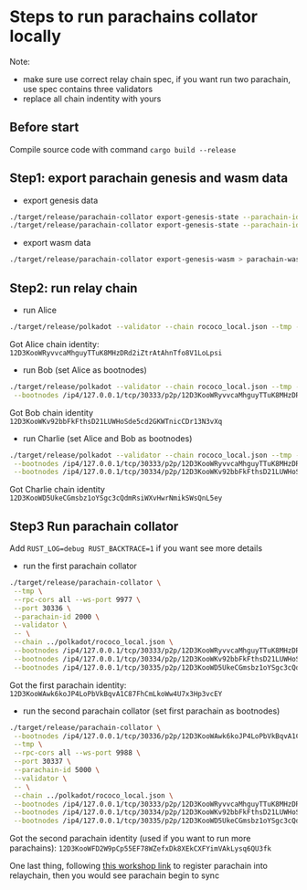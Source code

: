 # Steps to run parachains collator locally

Note: 
 - make sure use correct relay chain spec, if you want run two parachain, use spec contains three validators
 - replace all chain indentity with yours

## Before start

Compile source code with command ```cargo build --release```

## Step1: export parachain genesis and wasm data

 - export genesis data

```sh
./target/release/parachain-collator export-genesis-state --parachain-id 200 > para-200-genesis
./target/release/parachain-collator export-genesis-state --parachain-id 500 > para-500-genesis
```

 - export wasm data

```sh
./target/release/parachain-collator export-genesis-wasm > parachain-wasm
```

## Step2: run relay chain

- run Alice

```sh
./target/release/polkadot --validator --chain rococo_local.json --tmp --rpc-cors all --ws-port 9944 --port 30333 --alice 
```

Got Alice chain identity:
```12D3KooWRyvvcaMhguyTTuK8MHzDRd2iZtrAtAhnTfo8V1LoLpsi```

 - run Bob (set Alice as bootnodes)

 ```sh
./target/release/polkadot --validator --chain rococo_local.json --tmp --rpc-cors all --ws-port 9955 --port 30334 --bob \
  --bootnodes /ip4/127.0.0.1/tcp/30333/p2p/12D3KooWRyvvcaMhguyTTuK8MHzDRd2iZtrAtAhnTfo8V1LoLpsi
```

Got Bob chain identity
```12D3KooWKv92bbFkFthsD21LUWHoSde5cd2GKWTnicCDr13N3vXq```

 - run Charlie (set Alice and Bob as bootnodes)

 ```sh
./target/release/polkadot --validator --chain rococo_local.json --tmp --rpc-cors all --ws-port 9966 --port 30335 --charlie \
  --bootnodes /ip4/127.0.0.1/tcp/30333/p2p/12D3KooWRyvvcaMhguyTTuK8MHzDRd2iZtrAtAhnTfo8V1LoLpsi \
  --bootnodes /ip4/127.0.0.1/tcp/30334/p2p/12D3KooWKv92bbFkFthsD21LUWHoSde5cd2GKWTnicCDr13N3vXq
```

Got Charlie chain identity
```12D3KooWD5UkeCGmsbz1oYSgc3cQdmRsiWXvHwrNmikSWsQnL5ey```

## Step3 Run parachain collator 

Add ```RUST_LOG=debug RUST_BACKTRACE=1``` if you want see more details

 - run the first parachain collator

 ```sh
./target/release/parachain-collator \
  --tmp \
  --rpc-cors all --ws-port 9977 \
  --port 30336 \
  --parachain-id 2000 \
  --validator \
  -- \
  --chain ../polkadot/rococo_local.json \
  --bootnodes /ip4/127.0.0.1/tcp/30333/p2p/12D3KooWRyvvcaMhguyTTuK8MHzDRd2iZtrAtAhnTfo8V1LoLpsi \
  --bootnodes /ip4/127.0.0.1/tcp/30334/p2p/12D3KooWKv92bbFkFthsD21LUWHoSde5cd2GKWTnicCDr13N3vXq \
  --bootnodes /ip4/127.0.0.1/tcp/30335/p2p/12D3KooWD5UkeCGmsbz1oYSgc3cQdmRsiWXvHwrNmikSWsQnL5ey
```

Got the first parachain identity:
```12D3KooWAwk6koJP4LoPbVkBqvA1C87FhCmLkoWw4U7x3Hp3vcEY```

 - run the second parachain collator (set first parachain as bootnodes)

 ```sh
./target/release/parachain-collator \
  --bootnodes /ip4/127.0.0.1/tcp/30336/p2p/12D3KooWAwk6koJP4LoPbVkBqvA1C87FhCmLkoWw4U7x3Hp3vcEY \
  --tmp \
  --rpc-cors all --ws-port 9988 \
  --port 30337 \
  --parachain-id 5000 \
  --validator \
  -- \
  --chain ../polkadot/rococo_local.json \
  --bootnodes /ip4/127.0.0.1/tcp/30333/p2p/12D3KooWRyvvcaMhguyTTuK8MHzDRd2iZtrAtAhnTfo8V1LoLpsi \
  --bootnodes /ip4/127.0.0.1/tcp/30334/p2p/12D3KooWKv92bbFkFthsD21LUWHoSde5cd2GKWTnicCDr13N3vXq \
  --bootnodes /ip4/127.0.0.1/tcp/30335/p2p/12D3KooWD5UkeCGmsbz1oYSgc3cQdmRsiWXvHwrNmikSWsQnL5ey
```

Got the second parachain identity (used if you want to run more parachains):
```12D3KooWFD2W9pCp55EF78WZefxDk8XEkCXFYimVAkLysq6QU3fk```

One last thing, following [this workshop link](https://substrate.dev/cumulus-workshop/#/3-parachains/2-register) to register parachain into relaychain, then you would see parachain begin to sync
